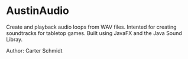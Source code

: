 # AustinAudio
Create and playback audio loops from WAV files. Intented for creating soundtracks for tabletop games. Built using JavaFX and the Java Sound Libray. 

Author: Carter Schmidt
